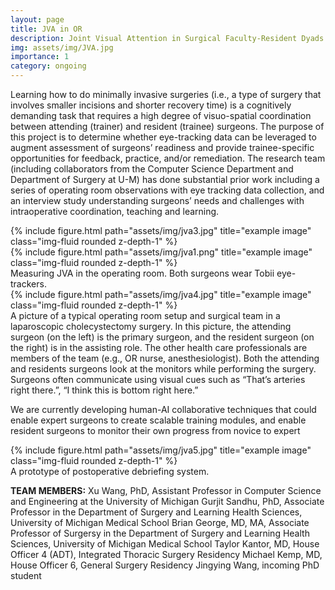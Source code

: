 ```yaml
---
layout: page
title: JVA in OR
description: Joint Visual Attention in Surgical Faculty-Resident Dyads
img: assets/img/JVA.jpg
importance: 1
category: ongoing
---
```


Learning how to do minimally invasive surgeries (i.e., a type of surgery that involves smaller incisions and shorter recovery time) is a cognitively demanding task that requires a high degree of visuo-spatial coordination between attending (trainer) and resident (trainee) surgeons. The purpose of this project is to determine whether eye-tracking data can be leveraged to augment assessment of surgeons’ readiness and provide trainee-specific opportunities for feedback, practice, and/or remediation. The research team (including collaborators from the Computer Science Department and Department of Surgery at U-M) has done substantial prior work including a series of operating room observations with eye tracking data collection, and an interview study understanding surgeons’ needs and challenges with intraoperative coordination, teaching and learning. 


<div class="row justify-content-sm-center">
    <div class="col-sm-8 mt-3 mt-md-0">
        {% include figure.html path="assets/img/jva3.jpg" title="example image" class="img-fluid rounded z-depth-1" %}
    </div>
    <div class="col-sm-4 mt-3 mt-md-0">
        {% include figure.html path="assets/img/jva1.png" title="example image" class="img-fluid rounded z-depth-1" %}
    </div>
</div>
<div class="caption">
    Measuring JVA in the operating room. Both surgeons wear Tobii eye-trackers.
</div>


<div class="row">
    <div class="col-sm mt-3 mt-md-0">
        {% include figure.html path="assets/img/jva4.jpg" title="example image" class="img-fluid rounded z-depth-1" %}
    </div>
</div>
<div class="caption">
    A picture of a typical operating room setup and surgical team in a laparoscopic cholecystectomy surgery. In this picture, the attending surgeon (on the     left) is the primary surgeon, and the resident surgeon (on the right) is in the assisting role. The other health care professionals are members of the     team (e.g., OR nurse, anesthesiologist). Both the attending and residents surgeons look at the monitors while performing the surgery. Surgeons often
    communicate using visual cues such as “That’s arteries right there.”, “I think this is bottom right here.”
</div>

We are currently developing human-AI collaborative techniques that could enable expert surgeons to create scalable training modules, and enable resident surgeons to monitor their own progress from novice to expert


<div class="row justify-content-sm-center">
    <div class="col-sm-8 mt-3 mt-md-0">
        {% include figure.html path="assets/img/jva5.jpg" title="example image" class="img-fluid rounded z-depth-1" %}
    </div>
</div>
<div class="caption">
    A prototype of postoperative debriefing system.
</div>


<b>TEAM MEMBERS:</b>
Xu Wang, PhD, Assistant Professor in Computer Science and Engineering at the University of Michigan
Gurjit Sandhu, PhD, Associate Professor in the Department of Surgery and Learning Health Sciences, University of Michigan Medical School
Brian George, MD, MA, Associate Professor of Surgersy  in the Department of Surgery and Learning Health Sciences, University of Michigan Medical School
Taylor Kantor, MD, House Officer 4 (ADT), Integrated Thoracic Surgery Residency
Michael Kemp, MD, House Officer 6, General Surgery Residency
Jingying Wang, incoming PhD student


